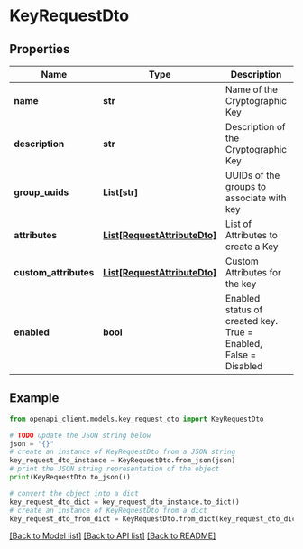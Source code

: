 # KeyRequestDto


## Properties

Name | Type | Description | Notes
------------ | ------------- | ------------- | -------------
**name** | **str** | Name of the Cryptographic Key | 
**description** | **str** | Description of the Cryptographic Key | 
**group_uuids** | **List[str]** | UUIDs of the groups to associate with key | [optional] 
**attributes** | [**List[RequestAttributeDto]**](RequestAttributeDto.md) | List of Attributes to create a Key | 
**custom_attributes** | [**List[RequestAttributeDto]**](RequestAttributeDto.md) | Custom Attributes for the key | [optional] 
**enabled** | **bool** | Enabled status of created key. True &#x3D; Enabled, False &#x3D; Disabled | [optional] [default to False]

## Example

```python
from openapi_client.models.key_request_dto import KeyRequestDto

# TODO update the JSON string below
json = "{}"
# create an instance of KeyRequestDto from a JSON string
key_request_dto_instance = KeyRequestDto.from_json(json)
# print the JSON string representation of the object
print(KeyRequestDto.to_json())

# convert the object into a dict
key_request_dto_dict = key_request_dto_instance.to_dict()
# create an instance of KeyRequestDto from a dict
key_request_dto_from_dict = KeyRequestDto.from_dict(key_request_dto_dict)
```
[[Back to Model list]](../README.md#documentation-for-models) [[Back to API list]](../README.md#documentation-for-api-endpoints) [[Back to README]](../README.md)


